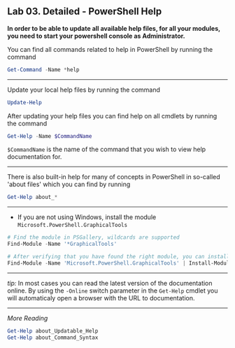 ## Lab 03. Detailed - PowerShell Help

**In order to be able to update all available help files, for all your modules, you need to start your powershell console as Administrator.**

You can find all commands related to help in PowerShell by running the command

```PowerShell
Get-Command -Name *help
```

---

Update your local help files by running the command

```PowerShell
Update-Help
```

After updating your help files you can find help on all cmdlets by running the command

```PowerShell
Get-Help -Name $CommandName
```

`$CommandName` is the name of the command that you wish to view help documentation for.

---

There is also built-in help for many of concepts in PowerShell in so-called 'about files' which you can find by running

```PowerShell
Get-Help about_*
```

---

- If you are not using Windows, install the module `Microsoft.PowerShell.GraphicalTools`

```PowerShell
# Find the module in PSGallery, wildcards are supported
Find-Module -Name '*GraphicalTools'

# After verifying that you have found the right module, you can install it
Find-Module -Name 'Microsoft.PowerShell.GraphicalTools' | Install-Module
```

---

*tip:* In most cases you can read the latest version of the documentation online. By using the `-Online` switch parameter in the `Get-Help` cmdlet you will automaticaly open a browser with the URL to documentation.

---

*More Reading*

```PowerShell
Get-Help about_Updatable_Help
Get-Help about_Command_Syntax
```
